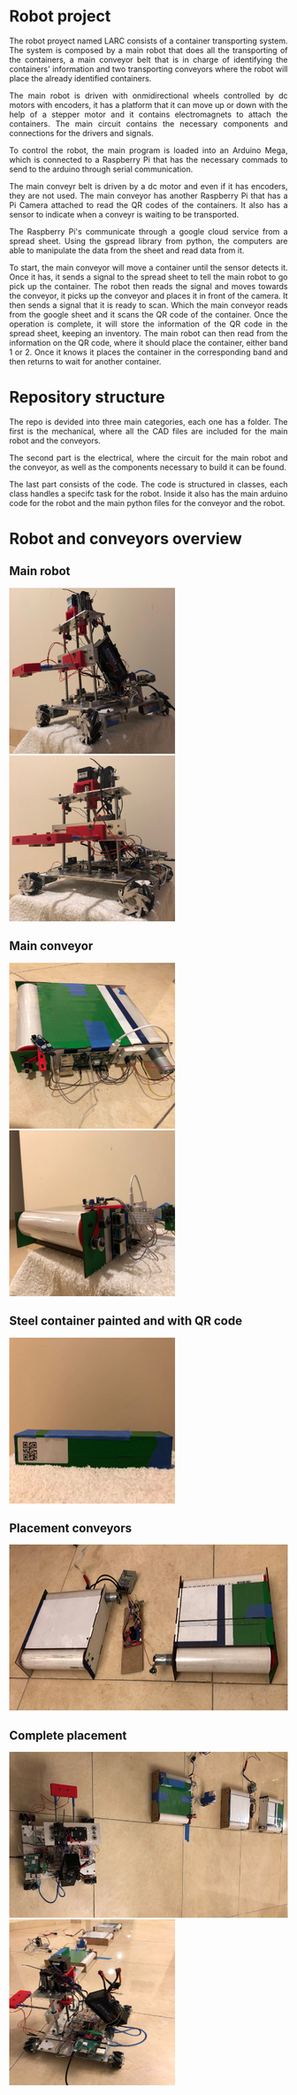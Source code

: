 # Robot project

<p align="justify"> The robot proyect named LARC consists of a container transporting system. The system is composed by a main robot that does all the transporting of the containers, a main conveyor belt that is in charge of identifying the containers' information and two transporting conveyors where the robot will place the already identified containers.</p>

<p align="justify"> The main robot is driven with onmidirectional wheels controlled by dc motors with encoders, it has a platform that it can move up or down with the help of a stepper motor and it contains electromagnets to attach the containers. The main circuit contains the necessary components and connections for the drivers and signals.</p>

<p align="justify"> To control the robot, the main program is loaded into an Arduino Mega, which is connected to a Raspberry Pi that has the necessary commads to send to the arduino through serial communication.</p>

<p align="justify"> The main conveyr belt is driven by a dc motor and even if it has encoders, they are not used. The main conveyor has another Raspberry Pi that has a Pi Camera attached to read the QR codes of the containers. It also has a sensor to indicate when a conveyr is waiting to be transported.</p>

<p align="justify"> The Raspberry Pi's communicate through a google cloud service from a spread sheet. Using the gspread library from python, the computers are able to manipulate the data from the sheet and read data from it.</p>

<p align="justify"> To start, the main conveyor will move a container until the sensor detects it. Once it has, it sends a signal to the spread sheet to tell the main robot to go pick up the container. The robot then reads the signal and moves towards the conveyor, it picks up the conveyor and places it in front of the camera. It then sends a signal that it is ready to scan. Which the main conveyor reads from the google sheet and it scans the QR code of the container. Once the operation is complete, it will store the information of the QR code in the spread sheet, keeping an inventory. The main robot can then read from the information on the QR code, where it should place the container, either band 1 or 2. Once it knows it places the container in the corresponding band and then returns to wait for another container.</p>

# Repository structure

<p align="justify"> The repo is devided into three main categories, each one has a folder. The first is the mechanical, where all the CAD files are included for the main robot and the conveyors.</p>

<p align="justify"> The second part is the electrical, where the circuit for the main robot and the conveyor, as well as the components necessary to build it can be found. </p>

<p align="justify"> The last part consists of the code. The code is structured in classes, each class handles a specifc task for the robot. Inside it also has the main arduino code for the robot and the main python files for the conveyor and the robot.</p>

# Robot and conveyors overview

## Main robot
<img src="pictures/main_robot_side1.jpeg" alt="drawing" width="300" height="300"/><img src="pictures/main_robot_side2.jpeg" alt="drawing" width="300" height="300"/>

## Main conveyor
<img src="pictures/main_conveyor_side1.jpeg" alt="drawing" width="300" height="300"/><img src="pictures/main_conveyor_side2.jpeg" alt="drawing" width="300" height="300"/>

## Steel container painted and with QR code
<img src="pictures/container.jpeg" alt="drawing" width="300" height="300"/>

## Placement conveyors
<img src="pictures/placement_conveyors.jpeg" alt="drawing" width="600" height="300"/>

## Complete placement
<img src="pictures/complete_placement1.jpeg" alt="drawing" width="600" height="300"/> <img src="pictures/complete_placement2.jpeg" alt="drawing" width="300" height="300"/>

